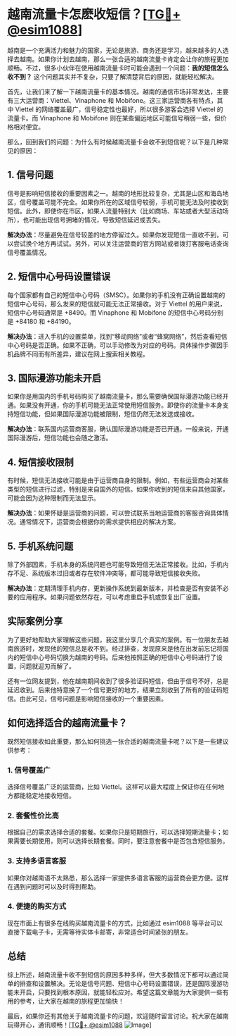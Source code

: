 # 越南流量卡怎麽收短信？[[TG💪+ @esim1088](https://t.me/s/esim1088)]

越南是一个充满活力和魅力的国家，无论是旅游、商务还是学习，越来越多的人选择去越南。如果你计划去越南，那么一张合适的越南流量卡肯定会让你的旅程更加顺畅。不过，很多小伙伴在使用越南流量卡时可能会遇到一个问题：**我的短信怎么收不到？** 这个问题其实并不复杂，只要了解清楚背后的原因，就能轻松解决。

首先，让我们来了解一下越南流量卡的基本情况。越南的通信市场非常发达，主要有三大运营商：Viettel、Vinaphone 和 Mobifone。这三家运营商各有特点，其中 Viettel 的网络覆盖最广，信号稳定性也最好，所以很多游客会选择 Viettel 的流量卡。而 Vinaphone 和 Mobifone 则在某些偏远地区可能信号稍弱一些，但价格相对便宜。

那么，回到我们的问题：为什么有时候越南流量卡会收不到短信呢？以下是几种常见的原因：

## 1. **信号问题**
信号是影响短信接收的重要因素之一。越南的地形比较复杂，尤其是山区和海岛地区，信号覆盖可能不完全。如果你所在的区域信号较弱，手机可能无法及时接收到短信。此外，即使你在市区，如果人流量特别大（比如商场、车站或者大型活动场所），也可能出现信号拥堵的情况，导致短信延迟或丢失。

**解决办法**：尽量避免在信号较差的地方停留过久。如果你发现短信一直收不到，可以尝试换个地方再试试。另外，可以关注运营商的官方网站或者拨打客服电话查询信号覆盖情况。

## 2. **短信中心号码设置错误**
每个国家都有自己的短信中心号码（SMSC）。如果你的手机没有正确设置越南的短信中心号码，那么发来的短信就可能无法正常接收。对于 Viettel 的用户来说，短信中心号码通常是 +8490。而 Vinaphone 和 Mobifone 的短信中心号码分别是 +84180 和 +84190。

**解决办法**：进入手机的设置菜单，找到“移动网络”或者“蜂窝网络”，然后查看短信中心号码是否正确。如果不正确，可以手动修改为对应的号码。具体操作步骤因手机品牌不同而有所差异，建议在网上搜索相关教程。

## 3. **国际漫游功能未开启**
如果你是用国内的手机号码购买了越南流量卡，那么需要确保国际漫游功能已经开通。如果没有开通，你的手机可能无法正常使用短信服务。即使你的流量卡本身支持短信功能，但如果国际漫游功能被限制，短信仍然无法发送或接收。

**解决办法**：联系国内运营商客服，确认国际漫游功能是否已开通。一般来说，开通国际漫游后，短信功能也会随之激活。

## 4. **短信接收限制**
有时候，短信无法接收可能是由于运营商自身的限制。例如，有些运营商会对某些类型的短信进行过滤，特别是来自国外的短信。如果你收到的短信来自其他国家，可能会因为这种限制而无法显示。

**解决办法**：如果怀疑是运营商的问题，可以尝试联系当地运营商的客服咨询具体情况。通常情况下，运营商会根据你的需求提供相应的解决方案。

## 5. **手机系统问题**
除了外部因素，手机本身的系统问题也可能导致短信无法正常接收。比如，手机内存不足、系统版本过旧或者存在软件冲突等，都可能导致短信接收失败。

**解决办法**：定期清理手机内存，更新操作系统到最新版本，并检查是否有安装不必要的应用程序。如果问题依然存在，可以考虑重启手机或恢复出厂设置。

## 实际案例分享

为了更好地帮助大家理解这些问题，我这里分享几个真实的案例。有一位朋友去越南旅游时，发现他的短信总是收不到。经过排查，发现原来是他在出发前忘记将国内的短信中心号码切换为越南的号码。后来他按照正确的短信中心号码进行了设置，问题就迎刃而解了。

还有一位网友提到，他在越南期间收到了很多验证码短信，但由于信号不好，总是延迟收到。后来他特意换了一个信号更好的地方，结果立刻收到了所有的验证码短信。由此可见，信号问题是影响短信接收的一个重要因素。

## 如何选择适合的越南流量卡？

既然短信接收如此重要，那么如何挑选一张合适的越南流量卡呢？以下是一些建议供参考：

### 1. **信号覆盖广**
选择信号覆盖广泛的运营商，比如 Viettel。这样可以最大程度上保证你在任何地方都能稳定地接收短信。

### 2. **套餐性价比高**
根据自己的需求选择合适的套餐。如果你只是短期旅行，可以选择短期流量卡；如果需要长期使用，则可以选择长期套餐。同时，要注意套餐中是否包含短信服务。

### 3. **支持多语言客服**
如果你对越南语不太熟悉，那么选择一家提供多语言客服的运营商会更方便。这样在遇到问题时可以及时得到帮助。

### 4. **便捷的购买方式**
现在市面上有很多在线购买越南流量卡的方式，比如通过 esim1088 等平台可以直接下载电子卡，无需等待实体卡邮寄，非常适合时间紧张的朋友。

## 总结

综上所述，越南流量卡收不到短信的原因多种多样，但大多数情况下都可以通过简单的排查和设置解决。无论是信号问题、短信中心号码设置错误，还是国际漫游功能未开启，只要找到根本原因，就能轻松应对。希望这篇文章能为大家提供一些有用的参考，让大家在越南的旅程更加愉快！

最后，如果你还有其他关于越南流量卡的问题，欢迎随时留言讨论。祝大家在越南玩得开心，通讯顺畅！[[TG💪+ @esim1088](https://t.me/s/esim1088) ![Image](https://i.postimg.cc/4NQfJmqS/Snipaste-2025-05-13-00-14-12.png)]